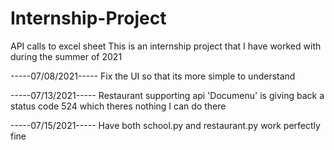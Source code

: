 # Internship-Project
 API calls to excel sheet
This is an internship project that I have worked with during the summer of 2021


-----07/08/2021-----
Fix the UI so that its more simple to understand

-----07/13/2021-----
Restaurant supporting api 'Documenu' is giving back a status code 524 which theres nothing I can do there

-----07/15/2021-----
Have both school.py and restaurant.py work perfectly fine